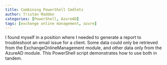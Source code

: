 ```yaml
---
title: Combining PowerShell Cmdlets
author: Tristan Madden
categories: [PowerShell, AzureAD]
tags: [exchange online management, azure]
---
```


I found myself in a position where I needed to generate a report to troubleshoot an email issue for a client. Some data could only be retrieved from the ExchangeOnlineManagement module, and other data only from the AzureAD module. This PowerShell script demonstrates how to use both in tandem.

<script src="https://gist.github.com/Trimad/23d1f60c518fda9b4265edfe0456d8d9.js"></script>